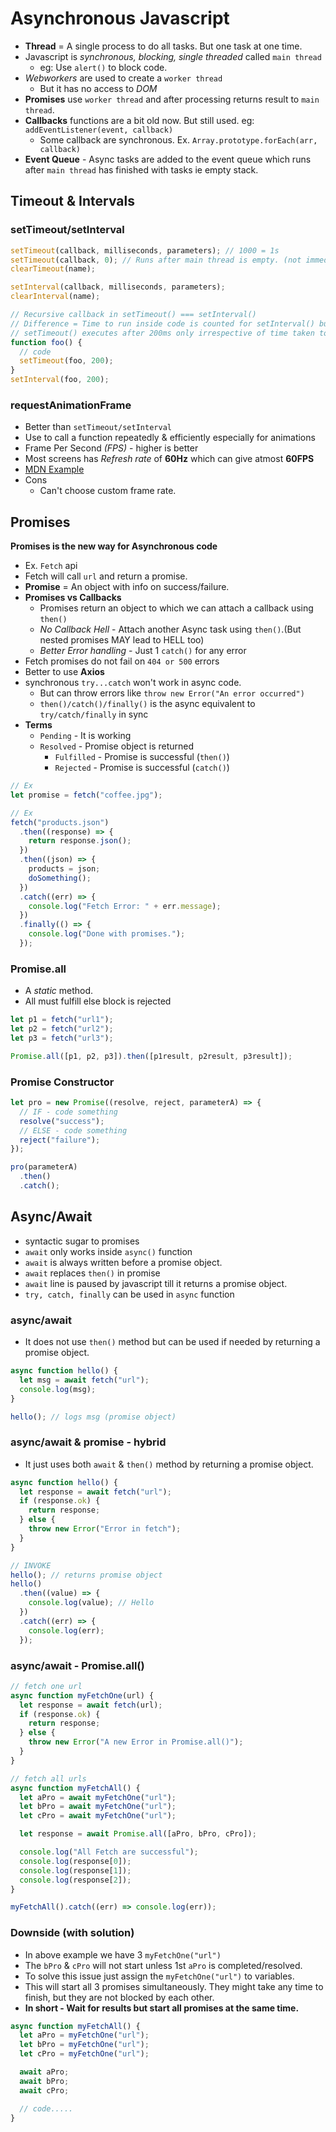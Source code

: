 # Asynchronous Javascript

- **Thread** = A single process to do all tasks. But one task at one time.
- Javascript is _synchronous, blocking, single threaded_ called `main thread`
  - eg: Use `alert()` to block code.
- _Webworkers_ are used to create a `worker thread`
  - But it has no access to _DOM_
- **Promises** use `worker thread` and after processing returns result to `main thread`.
- **Callbacks** functions are a bit old now. But still used. eg: `addEventListener(event, callback)`
  - Some callback are synchronous. Ex. `Array.prototype.forEach(arr, callback)`
- **Event Queue** - Async tasks are added to the event queue which runs after `main thread` has finished with tasks ie empty stack.

## Timeout & Intervals

### setTimeout/setInterval

```js
setTimeout(callback, milliseconds, parameters); // 1000 = 1s
setTimeout(callback, 0); // Runs after main thread is empty. (not immediately)
clearTimeout(name);

setInterval(callback, milliseconds, parameters);
clearInterval(name);

// Recursive callback in setTimeout() === setInterval()
// Difference = Time to run inside code is counted for setInterval() but not for setTimeout()
// setTimeout() executes after 200ms only irrespective of time taken to run code
function foo() {
  // code
  setTimeout(foo, 200);
}
setInterval(foo, 200);
```

### requestAnimationFrame

- Better than `setTimeout/setInterval`
- Use to call a function repeatedly & efficiently especially for animations
- Frame Per Second _(FPS)_ - higher is better
- Most screens has _Refresh rate_ of **60Hz** which can give atmost **60FPS**
- [MDN Example](https://mdn.github.io/learning-area/javascript/asynchronous/loops-and-intervals/simple-raf-spinner.html)
- Cons
  - Can't choose custom frame rate.

## Promises

**Promises is the new way for Asynchronous code**

- Ex. `Fetch` api
- Fetch will call `url` and return a promise.
- **Promise** = An object with info on success/failure.
- **Promises vs Callbacks**
  - Promises return an object to which we can attach a callback using `then()`
  - _No Callback Hell_ - Attach another Async task using `then()`.(But nested promises MAY lead to HELL too)
  - _Better Error handling_ - Just 1 `catch()` for any error
- Fetch promises do not fail on `404 or 500` errors
- Better to use **Axios**
- synchronous `try...catch` won't work in async code.
  - But can throw errors like `throw new Error("An error occurred")`
  - `then()/catch()/finally()` is the async equivalent to `try/catch/finally` in sync
- **Terms**
  - `Pending` - It is working
  - `Resolved` - Promise object is returned
    - `Fulfilled` - Promise is successful (`then()`)
    - `Rejected` - Promise is successful (`catch()`)

```js
// Ex
let promise = fetch("coffee.jpg");

// Ex
fetch("products.json")
  .then((response) => {
    return response.json();
  })
  .then((json) => {
    products = json;
    doSomething();
  })
  .catch((err) => {
    console.log("Fetch Error: " + err.message);
  })
  .finally(() => {
    console.log("Done with promises.");
  });
```

### Promise.all

- A _static_ method.
- All must fulfill else block is rejected

```js
let p1 = fetch("url1");
let p2 = fetch("url2");
let p3 = fetch("url3");

Promise.all([p1, p2, p3]).then([p1result, p2result, p3result]);
```

### Promise Constructor

```js
let pro = new Promise((resolve, reject, parameterA) => {
  // IF - code something
  resolve("success");
  // ELSE - code something
  reject("failure");
});

pro(parameterA)
  .then()
  .catch();
```

## Async/Await

- syntactic sugar to promises
- `await` only works inside `async()` function
- `await` is always written before a promise object.
- `await` replaces `then()` in promise
- `await` line is paused by javascript till it returns a promise object.
- `try, catch, finally` can be used in `async` function

### async/await

- It does not use `then()` method but can be used if needed by returning a promise object.

```js
async function hello() {
  let msg = await fetch("url");
  console.log(msg);
}

hello(); // logs msg (promise object)
```

### async/await & promise - hybrid

- It just uses both `await` & `then()` method by returning a promise object.

```js
async function hello() {
  let response = await fetch("url");
  if (response.ok) {
    return response;
  } else {
    throw new Error("Error in fetch");
  }
}

// INVOKE
hello(); // returns promise object
hello()
  .then((value) => {
    console.log(value); // Hello
  })
  .catch((err) => {
    console.log(err);
  });
```

### async/await - Promise.all()

```js
// fetch one url
async function myFetchOne(url) {
  let response = await fetch(url);
  if (response.ok) {
    return response;
  } else {
    throw new Error("A new Error in Promise.all()");
  }
}

// fetch all urls
async function myFetchAll() {
  let aPro = await myFetchOne("url");
  let bPro = await myFetchOne("url");
  let cPro = await myFetchOne("url");

  let response = await Promise.all([aPro, bPro, cPro]);

  console.log("All Fetch are successful");
  console.log(response[0]);
  console.log(response[1]);
  console.log(response[2]);
}

myFetchAll().catch((err) => console.log(err));
```

### Downside (with solution)

- In above example we have 3 `myFetchOne("url")`
- The `bPro` & `cPro` will not start unless 1st `aPro` is completed/resolved.
- To solve this issue just assign the `myFetchOne("url")` to variables.
- This will start all 3 promises simultaneously. They might take any time to finish, but they are not blocked by each other.
- **In short - Wait for results but start all promises at the same time.**

```js
async function myFetchAll() {
  let aPro = myFetchOne("url");
  let bPro = myFetchOne("url");
  let cPro = myFetchOne("url");

  await aPro;
  await bPro;
  await cPro;

  // code.....
}
```
